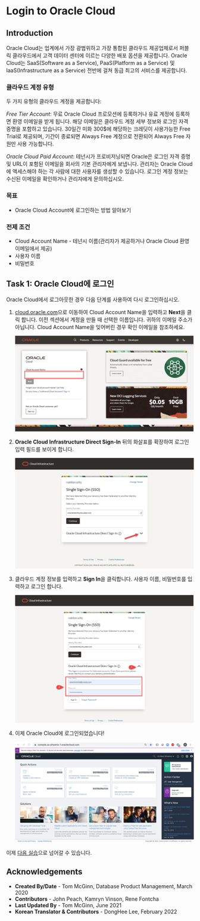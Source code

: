 # Login to Oracle Cloud

## Introduction

Oracle Cloud는 업계에서 가장 광범위하고 가장 통합된 클라우드 제공업체로서 퍼블릭 클라우드에서 고객 데이터 센터에 이르는 다양한 배포 옵션을 제공합니다. Oracle Cloud는 SaaS(Software as a Service), PaaS(Platform as a Service) 및 IaaS(Infrastructure as a Service) 전반에 걸쳐 동급 최고의 서비스를 제공합니다.

### 클라우드 계정 유형

두 가지 유형의 클라우드 계정을 제공합니다:

*Free Tier Account*: 무료 Oracle Cloud 프로모션에 등록하거나 유료 계정에 등록하면 환영 이메일을 받게 됩니다. 해당 이메일은 클라우드 계정 세부 정보와 로그인 자격 증명을 포함하고 있습니다. 30일간 미화 300$에 해당하는 크레딧이 사용가능한 Free Trial로 제공되며, 기간이 종료되면 Always Free 계정으로 전환되어 Always Free 자원만 사용 가능합니다.

*Oracle Cloud Paid Account*: 테넌시가 프로비저닝되면 Oracle은 로그인 자격 증명 및 URL이 포함된 이메일을 회사의 기본 관리자에게 보냅니다. 관리자는 Oracle Cloud에 액세스해야 하는 각 사람에 대한 사용자를 생성할 수 있습니다. 로그인 계정 정보는 수신된 이메일을 확인하거나 관리자에게 문의하십시오.

### 목표

- Oracle Cloud Account에 로그인하는 방법 알아보기


### 전제 조건

- Cloud Account Name - 테넌시 이름(관리자가 제공하거나 Oracle Cloud 환영 이메일에서 제공)
- 사용자 이름
- 비밀번호

## Task 1:  Oracle Cloud에 로그인

Oracle Cloud에서 로그아웃한 경우 다음 단계를 사용하여 다시 로그인하십시오.

1. [cloud.oracle.com](https://cloud.oracle.com)으로 이동하여 Cloud Account Name을 입력하고 **Next**을 클릭 합니다. 이전 섹션에서 계정을 만들 때 선택한 이름입니다. 귀하의 이메일 주소가 아닙니다. Cloud Account Name을 잊어버린 경우 확인 이메일을 참조하세요.

    ![](images/cloud-oracle.png " ")

2. **Oracle Cloud Infrastructure Direct Sign-In** 뒤의 화살표를 확장하여 로그인 입력 필드를 보이게 합니다.

    ![](images/cloud-login-tenant.png " ")

3. 클라우드 계정 정보를 입력하고 **Sign In**을 클릭합니다. 사용자 이름, 비밀번호를 입력하고 로그인 합니다.

    ![](images/oci-signin.png " ")

4. 이제 Oracle Cloud에 로그인되었습니다!

    ![](images/oci-console-home-page.png " ")

이제 [다음 실습](#next)으로 넘어갈 수 있습니다.

## Acknowledgements

- **Created By/Date** - Tom McGinn, Database Product Management, March 2020
- **Contributors** - John Peach, Kamryn Vinson, Rene Fontcha
- **Last Updated By** - Tom McGinn, June 2021
- **Korean Translator & Contributors** - DongHee Lee, February 2022
